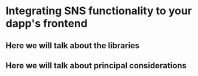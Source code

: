 # Integrating SNS functionality to your dapp's frontend

## Here we will talk about the libraries
<!--TODO-content: --> 

## Here we will talk about principal considerations
<!--TODO-content: --> 